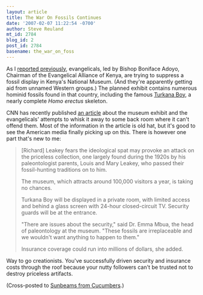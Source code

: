```yaml
---
layout: article
title: The War On Fossils Continues
date: '2007-02-07 11:22:54 -0700'
author: Steve Reuland
mt_id: 2784
blog_id: 2
post_id: 2784
basename: the_war_on_foss
---
```

<img src="http://i.a.cnn.net/cnn/2007/TECH/science/02/06/kenya.fossildebate.ap/story.turkana.ap.jpg" alt="" style="float:left;" />As I [reported previously](http://www.pandasthumb.org/archives/2007/01/update_on_kenya.html), evangelicals, led by Bishop Boniface Adoyo, Chairman of the Evangelical Alliance of Kenya, are trying to suppress a fossil display in Kenya's National Museum.  (And they're apparently getting aid from unnamed Western groups.)  The planned exhibit contains numerous hominid fossils found in that country, including the famous [Turkana Boy](http://en.wikipedia.org/wiki/Turkana_boy), a nearly complete _Homo erectus_ skeleton.

CNN has recently published [an article](http://edition.cnn.com/2007/TECH/science/02/06/kenya.fossildebate.ap/index.html) about the museum exhibit and the evangelicals' attempts to whisk it away to some back room where it can't offend them.  Most of the information in the article is old hat, but it's good to see the American media finally picking up on this.  There is however one part that's new to me:

> \[Richard\] Leakey fears the ideological spat may provoke an attack on the priceless collection, one largely found during the 1920s by his paleontologist parents, Louis and Mary Leakey, who passed their fossil-hunting traditions on to him.
> 
> The museum, which attracts around 100,000 visitors a year, is taking no chances.
> 
> Turkana Boy will be displayed in a private room, with limited access and behind a glass screen with 24-hour closed-circuit TV. Security guards will be at the entrance.
> 
> "There are issues about the security," said Dr. Emma Mbua, the head of paleontology at the museum. "These fossils are irreplaceable and we wouldn't want anything to happen to them."
> 
> Insurance coverage could run into millions of dollars, she added.

Way to go creationists.  You've successfully driven security and insurance costs through the roof because your nutty followers can't be trusted not to destroy priceless artifacts.  

(Cross-posted to [Sunbeams from Cucumbers](http://stevereuland.blogspot.com/2007/02/war-on-fossils-continues.html).)
